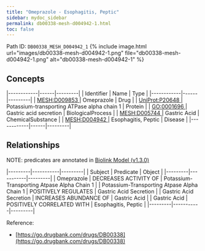 ```yaml
---
title: "Omeprazole - Esophagitis, Peptic"
sidebar: mydoc_sidebar
permalink: db00338-mesh-d004942-1.html
toc: false 
---
```



Path ID: `DB00338_MESH_D004942_1`
{% include image.html url="images/db00338-mesh-d004942-1.png" file="db00338-mesh-d004942-1.png" alt="db00338-mesh-d004942-1" %}

## Concepts

|------------|------|---------|
| Identifier | Name | Type    |
|------------|------|---------|
| <a href="https://identifiers.org/MESH:D009853">MESH:D009853 </a> | Omeprazole | Drug |
| <a href="https://identifiers.org/UniProt:P20648">UniProt:P20648 </a> | Potassium-transporting ATPase alpha chain 1 | Protein |
| <a href="https://identifiers.org/GO:0001696">GO:0001696 </a> | Gastric acid secretion | BiologicalProcess |
| <a href="https://identifiers.org/MESH:D005744">MESH:D005744 </a> | Gastric Acid | ChemicalSubstance |
| <a href="https://identifiers.org/MESH:D004942">MESH:D004942 </a> | Esophagitis, Peptic | Disease |
|------------|------|---------|

## Relationships


NOTE: predicates are annotated in <a href="https://github.com/biolink/biolink-model/releases/tag/v1.3.0">Biolink Model (v1.3.0)</a>

|---------|-----------|---------|
| Subject | Predicate | Object  |
|---------|-----------|---------|
| Omeprazole | DECREASES ACTIVITY OF | Potassium-Transporting Atpase Alpha Chain 1 |
| Potassium-Transporting Atpase Alpha Chain 1 | POSITIVELY REGULATES | Gastric Acid Secretion |
| Gastric Acid Secretion | INCREASES ABUNDANCE OF | Gastric Acid |
| Gastric Acid | POSITIVELY CORRELATED WITH | Esophagitis, Peptic |
|---------|-----------|---------|

Reference: 
  - [https://go.drugbank.com/drugs/DB00338](https://go.drugbank.com/drugs/DB00338)
